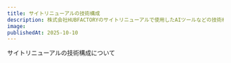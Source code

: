 ```yaml
---
title: サイトリニューアルの技術構成
description: 株式会社HUBFACTORYのサイトリニューアルで使用したAIツールなどの技術構成を紹介します。
image: 
publishedAt: 2025-10-10
---
```


サイトリニューアルの技術構成について
